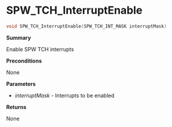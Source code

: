 # SPW_TCH_InterruptEnable

```c
void SPW_TCH_InterruptEnable(SPW_TCH_INT_MASK interruptMask)
```

**Summary**

Enable SPW TCH interrupts

**Preconditions**

None

**Parameters**

* *interruptMask* - Interrupts to be enabled

**Returns**

None
